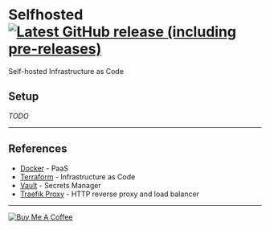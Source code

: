 Selfhosted
[![Latest GitHub release (including pre-releases)](https://img.shields.io/github/v/release/hobroker/selfhosted?include_prereleases)](https://github.com/hobroker/selfhosted/releases/latest)
===

Self-hosted Infrastructure as Code

Setup
---
_TODO_

---

References
---
 - [Docker](https://www.docker.com/) - PaaS
 - [Terraform](https://www.terraform.io/) - Infrastructure as Code
 - [Vault](https://www.vaultproject.io/) - Secrets Manager
 - [Traefik Proxy](https://traefik.io/traefik/) - HTTP reverse proxy and load balancer

---

[![Buy Me A Coffee](https://www.buymeacoffee.com/assets/img/guidelines/download-assets-sm-2.svg)](https://www.buymeacoffee.com/hobroker)
